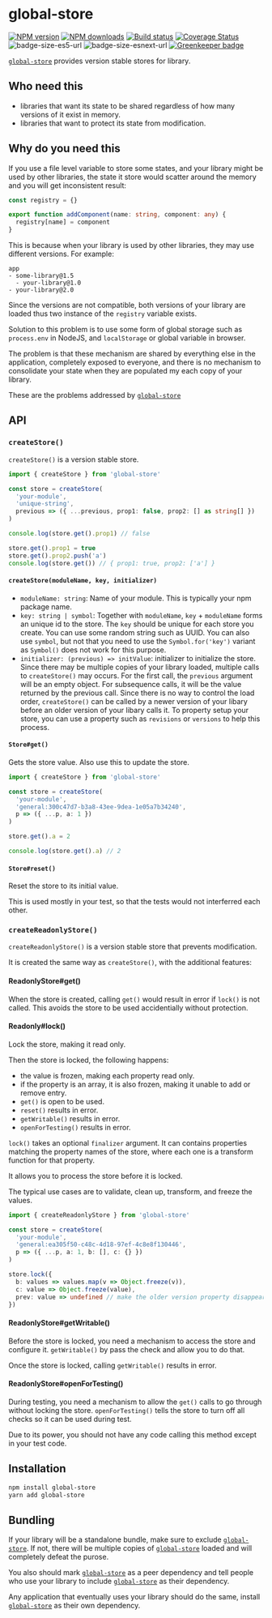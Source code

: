 # global-store

[![NPM version][npm-image]][npm-url]
[![NPM downloads][downloads-image]][downloads-url]
[![Build status][travis-image]][travis-url]
[![Coverage Status][coveralls-image]][coveralls-url]
![badge-size-es5-url]
![badge-size-esnext-url]
[![Greenkeeper badge](https://badges.greenkeeper.io/unional/global-store.svg)](https://greenkeeper.io/)

[`global-store`](https://github.com/unional/global-store) provides version stable stores for library.

## Who need this

- libraries that want its state to be shared regardless of how many versions of it exist in memory.
- libraries that want to protect its state from modification.

## Why do you need this

If you use a file level variable to store some states,
and your library might be used by other libraries,
the state it store would scatter around the memory and you will get inconsistent result:

```ts
const registry = {}

export function addComponent(name: string, component: any) {
  registry[name] = component
}
```

This is because when your library is used by other libraries,
they may use different versions.
For example:

```
app
- some-library@1.5
  - your-library@1.0
- your-library@2.0
```

Since the versions are not compatible,
both versions of your library are loaded thus two instance of the `registry` variable exists.

Solution to this problem is to use some form of global storage such as `process.env` in NodeJS,
and `localStorage` or global variable in browser.

The problem is that these mechanism are shared by everything else in the application,
completely exposed to everyone,
and there is no mechanism to consolidate your state when they are populated my each copy of your library.

These are the problems addressed by [`global-store`](https://github.com/unional/global-store)

## API

### `createStore()`

`createStore()` is a version stable store.

```ts
import { createStore } from 'global-store'

const store = createStore(
  'your-module',
  'unique-string',
  previous => ({ ...previous, prop1: false, prop2: [] as string[] })
)

console.log(store.get().prop1) // false

store.get().prop1 = true
store.get().prop2.push('a')
console.log(store.get()) // { prop1: true, prop2: ['a'] }
```

#### `createStore(moduleName, key, initializer)`
- `moduleName: string`: Name of your module. This is typically your npm package name.
- `key: string | symbol`: Together with `moduleName`, `key` + `moduleName` forms an unique id to the store.
  The `key` should be unique for each store you create.
  You can use some random string such as UUID.
  You can also use `symbol`, but not that you need to use the `Symbol.for('key')` variant as `Symbol()` does not work for this purpose.
- `initializer: (previous) => initValue`: initializer to initialize the store.
  Since there may be multiple copies of your library loaded,
  multiple calls to `createStore()` may occurs.
  For the first call, the `previous` argument will be an empty object.
  For subsequence calls, it will be the value returned by the previous call.
  Since there is no way to control the load order,
  `createStore()` can be called by a newer version of your libary before an older version of your libary calls it.
  To property setup your store,
  you can use a property such as `revisions` or `versions` to help this process.

#### `Store#get()`

Gets the store value.
Also use this to update the store.

```ts
import { createStore } from 'global-store'

const store = createStore(
  'your-module',
  'general:300c47d7-b3a8-43ee-9dea-1e05a7b34240',
  p => ({ ...p, a: 1 })
)

store.get().a = 2

console.log(store.get().a) // 2
```

#### `Store#reset()`

Reset the store to its initial value.

This is used mostly in your test, so that the tests would not interferred each other.

### `createReadonlyStore()`

`createReadonlyStore()` is a version stable store that prevents modification.

It is created the same way as `createStore()`, with the additional features:

#### ReadonlyStore#get()

When the store is created,
calling `get()` would result in error if `lock()` is not called.
This avoids the store to be used accidentially without protection.

#### Readonly#lock()

Lock the store, making it read only.

Then the store is locked, the following happens:

- the value is frozen, making each property read only.
- if the property is an array, it is also frozen,
  making it unable to add or remove entry.
- `get()` is open to be used.
- `reset()` results in error.
- `getWritable()` results in error.
- `openForTesting()` results in error.

`lock()` takes an optional `finalizer` argument.
It can contains properties matching the property names of the store,
where each one is a transform function for that property.

It allows you to process the store before it is locked.

The typical use cases are to validate, clean up, transform, and freeze the values.

```ts
import { createReadonlyStore } from 'global-store'

const store = createStore(
  'your-module',
  'general:ea305f50-c48c-4d18-97ef-4c8e8f130446',
  p => ({ ...p, a: 1, b: [], c: {} })
)

store.lock({
  b: values => values.map(v => Object.freeze(v)),
  c: value => Object.freeze(value),
  prev: value => undefined // make the older version property disappear.
})
```

#### ReadonlyStore#getWritable()

Before the store is locked,
you need a mechanism to access the store and configure it.
`getWritable()` by pass the check and allow you to do that.

Once the store is locked, calling `getWritable()` results in error.

#### ReadonlyStore#openForTesting()

During testing,
you need a mechanism to allow the `get()` calls to go through without locking the store.
`openForTesting()` tells the store to turn off all checks so it can be used during test.

Due to its power, you should not have any code calling this method except in your test code.

## Installation

```sh
npm install global-store
yarn add global-store
```

## Bundling

If your library will be a standalone bundle, make sure to exclude [`global-store`](https://github.com/unional/global-store).
If not, there will be multiple copies of [`global-store`](https://github.com/unional/global-store) loaded and will completely defeat the purose.

You also should mark [`global-store`](https://github.com/unional/global-store) as a peer dependency and tell people who use your library to include [`global-store`](https://github.com/unional/global-store) as their dependency.

Any application that eventually uses your library should do the same, install [`global-store`](https://github.com/unional/global-store) as their own dependency.

[npm-image]: https://img.shields.io/npm/v/global-store.svg?style=flat
[npm-url]: https://npmjs.org/package/global-store
[downloads-image]: https://img.shields.io/npm/dm/global-store.svg?style=flat
[downloads-url]: https://npmjs.org/package/global-store
[travis-image]: https://img.shields.io/travis/unional/global-store/master.svg?style=flat
[travis-url]: https://travis-ci.org/unional/global-store?branch=master
[coveralls-image]: https://coveralls.io/repos/github/unional/global-store/badge.svg
[coveralls-url]: https://coveralls.io/github/unional/global-store
[badge-size-es5-url]: http://img.badgesize.io/unional/global-store/master/dist/global-store.es5.js.svg?label=es5_size
[badge-size-esnext-url]: http://img.badgesize.io/unional/global-store/master/dist/global-store.es.js.svg?label=esnext_size
